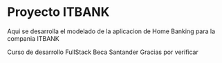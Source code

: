 # Proyecto ITBANK
Aqui se desarrolla el modelado de la aplicacion de Home Banking para la compania ITBANK 

Curso de desarrollo FullStack 
Beca Santander 
Gracias por verificar
